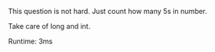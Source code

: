 This question is not hard. Just count how many 5s in number.

Take care of long and int.

Runtime: 3ms
